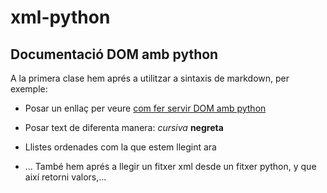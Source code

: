# xml-python

## Documentació DOM amb python
A la primera clase hem aprés a utilitzar a sintaxis de markdown, per exemple:
* Posar un enllaç per veure [com fer servir DOM amb python](https://docs.python.org/es/3.9/library/xml.dom.html)

* Posar text de diferenta manera:
  *cursiva*
  **negreta**
* Llistes ordenades com la que estem llegint ara
* ...
També hem aprés a llegir un fitxer xml desde un fitxer python, y que així retorni valors,...
